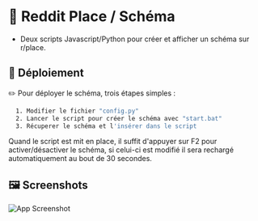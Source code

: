 
# 🐬 Reddit Place / Schéma

- Deux scripts Javascript/Python pour créer et afficher un schéma sur r/place.
## 📖 Déploiement

✏️ Pour déployer le schéma, trois étapes simples :

```bash
  1. Modifier le fichier "config.py"
  2. Lancer le script pour créer le schéma avec "start.bat"
  3. Récuperer le schéma et l'insérer dans le script
```

Quand le script est mit en place, il suffit d'appuyer sur F2 pour activer/désactiver le schéma,
si celui-ci est modifié il sera rechargé automatiquement au bout de 30 secondes.
## 🖼️ Screenshots

![App Screenshot](https://i.imgur.com/qQqxiZG.png)

